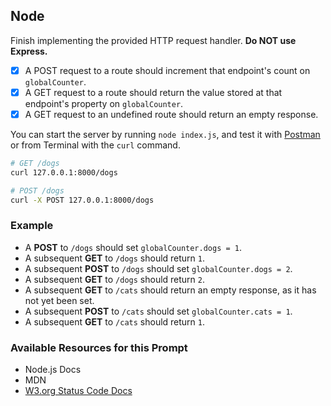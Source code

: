 ## Node

Finish implementing the provided HTTP request handler. **Do NOT use Express.**
  * [x] A POST request to a route should increment that endpoint's count on `globalCounter`.
  * [x] A GET request to a route should return the value stored at that endpoint's property on `globalCounter`.
  * [x] A GET request to an undefined route should return an empty response.

You can start the server by running `node index.js`, and test it with [Postman](https://www.getpostman.com/) or from Terminal with the `curl` command.

```sh
# GET /dogs
curl 127.0.0.1:8000/dogs

# POST /dogs
curl -X POST 127.0.0.1:8000/dogs
```

### Example
* A **POST** to `/dogs` should set `globalCounter.dogs = 1`.
* A subsequent **GET** to `/dogs` should return `1`.
* A subsequent **POST** to `/dogs` should set `globalCounter.dogs = 2`.
* A subsequent **GET** to `/dogs` should return `2`.
* A subsequent **GET** to `/cats` should return an empty response, as it has not yet been set.
* A subsequent **POST** to `/cats` should set `globalCounter.cats = 1`.
* A subsequent **GET** to `/cats` should return `1`.

### Available Resources for this Prompt
* Node.js Docs
* MDN
* [W3.org Status Code Docs](https://www.w3.org/Protocols/rfc2616/rfc2616-sec10.html)
